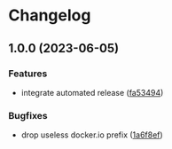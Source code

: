 # Changelog

## 1.0.0 (2023-06-05)


### Features

* integrate automated release ([fa53494](https://github.com/kustomhippie/minio/commit/fa534940d7ae6bbda0aea4fcd3bce38f37de052e))


### Bugfixes

* drop useless docker.io prefix ([1a6f8ef](https://github.com/kustomhippie/minio/commit/1a6f8ef76ad3b0f79efc1d60b960f67ed830f985))
